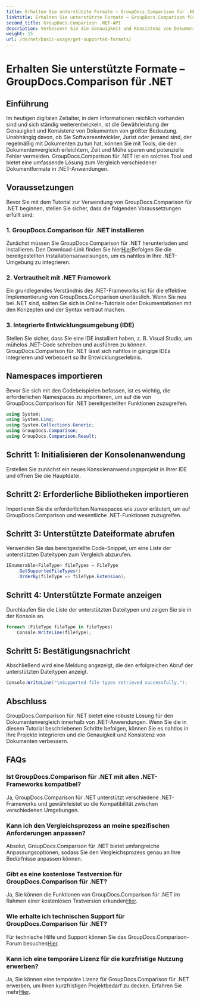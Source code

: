 ```yaml
---
title: Erhalten Sie unterstützte Formate – GroupDocs.Comparison für .NET
linktitle: Erhalten Sie unterstützte Formate – GroupDocs.Comparison für .NET
second_title: GroupDocs.Comparison .NET-API
description: Verbessern Sie die Genauigkeit und Konsistenz von Dokumenten mit GroupDocs.Comparison für .NET. Integrieren Sie dieses leistungsstarke Tool nahtlos in Ihre .NET-Anwendungen.
weight: 15
url: /de/net/basic-usage/get-supported-formats/
---
```


# Erhalten Sie unterstützte Formate – GroupDocs.Comparison für .NET

## Einführung
Im heutigen digitalen Zeitalter, in dem Informationen reichlich vorhanden sind und sich ständig weiterentwickeln, ist die Gewährleistung der Genauigkeit und Konsistenz von Dokumenten von größter Bedeutung. Unabhängig davon, ob Sie Softwareentwickler, Jurist oder jemand sind, der regelmäßig mit Dokumenten zu tun hat, können Sie mit Tools, die den Dokumentenvergleich erleichtern, Zeit und Mühe sparen und potenzielle Fehler vermeiden. GroupDocs.Comparison für .NET ist ein solches Tool und bietet eine umfassende Lösung zum Vergleich verschiedener Dokumentformate in .NET-Anwendungen.
## Voraussetzungen
Bevor Sie mit dem Tutorial zur Verwendung von GroupDocs.Comparison für .NET beginnen, stellen Sie sicher, dass die folgenden Voraussetzungen erfüllt sind:
### 1. GroupDocs.Comparison für .NET installieren
 Zunächst müssen Sie GroupDocs.Comparison für .NET herunterladen und installieren. Den Download-Link finden Sie hier[Hier](https://releases.groupdocs.com/comparison/net/)Befolgen Sie die bereitgestellten Installationsanweisungen, um es nahtlos in Ihre .NET-Umgebung zu integrieren.
### 2. Vertrautheit mit .NET Framework
Ein grundlegendes Verständnis des .NET-Frameworks ist für die effektive Implementierung von GroupDocs.Comparison unerlässlich. Wenn Sie neu bei .NET sind, sollten Sie sich in Online-Tutorials oder Dokumentationen mit den Konzepten und der Syntax vertraut machen.
### 3. Integrierte Entwicklungsumgebung (IDE)
Stellen Sie sicher, dass Sie eine IDE installiert haben, z. B. Visual Studio, um mühelos .NET-Code schreiben und ausführen zu können. GroupDocs.Comparison für .NET lässt sich nahtlos in gängige IDEs integrieren und verbessert so Ihr Entwicklungserlebnis.

## Namespaces importieren
Bevor Sie sich mit den Codebeispielen befassen, ist es wichtig, die erforderlichen Namespaces zu importieren, um auf die von GroupDocs.Comparison für .NET bereitgestellten Funktionen zuzugreifen.
```csharp
using System;
using System.Linq;
using System.Collections.Generic;
using GroupDocs.Comparison;
using GroupDocs.Comparison.Result;
```

## Schritt 1: Initialisieren der Konsolenanwendung
Erstellen Sie zunächst ein neues Konsolenanwendungsprojekt in Ihrer IDE und öffnen Sie die Hauptdatei.
## Schritt 2: Erforderliche Bibliotheken importieren
Importieren Sie die erforderlichen Namespaces wie zuvor erläutert, um auf GroupDocs.Comparison und wesentliche .NET-Funktionen zuzugreifen.
## Schritt 3: Unterstützte Dateiformate abrufen
Verwenden Sie das bereitgestellte Code-Snippet, um eine Liste der unterstützten Dateitypen zum Vergleich abzurufen.
```csharp
IEnumerable<FileType> fileTypes = FileType
    .GetSupportedFileTypes()
    .OrderBy(fileType => fileType.Extension);
```
## Schritt 4: Unterstützte Formate anzeigen
Durchlaufen Sie die Liste der unterstützten Dateitypen und zeigen Sie sie in der Konsole an.
```csharp
foreach (FileType fileType in fileTypes)
    Console.WriteLine(fileType);
```
## Schritt 5: Bestätigungsnachricht
Abschließend wird eine Meldung angezeigt, die den erfolgreichen Abruf der unterstützten Dateitypen anzeigt.
```csharp
Console.WriteLine("\nSupported file types retrieved successfully.");
```

## Abschluss
GroupDocs.Comparison für .NET bietet eine robuste Lösung für den Dokumentenvergleich innerhalb von .NET-Anwendungen. Wenn Sie die in diesem Tutorial beschriebenen Schritte befolgen, können Sie es nahtlos in Ihre Projekte integrieren und die Genauigkeit und Konsistenz von Dokumenten verbessern.
## FAQs
### Ist GroupDocs.Comparison für .NET mit allen .NET-Frameworks kompatibel?
Ja, GroupDocs.Comparison für .NET unterstützt verschiedene .NET-Frameworks und gewährleistet so die Kompatibilität zwischen verschiedenen Umgebungen.
### Kann ich den Vergleichsprozess an meine spezifischen Anforderungen anpassen?
Absolut, GroupDocs.Comparison für .NET bietet umfangreiche Anpassungsoptionen, sodass Sie den Vergleichsprozess genau an Ihre Bedürfnisse anpassen können.
### Gibt es eine kostenlose Testversion für GroupDocs.Comparison für .NET?
 Ja, Sie können die Funktionen von GroupDocs.Comparison für .NET im Rahmen einer kostenlosen Testversion erkunden[Hier](https://releases.groupdocs.com/).
### Wie erhalte ich technischen Support für GroupDocs.Comparison für .NET?
 Für technische Hilfe und Support können Sie das GroupDocs.Comparison-Forum besuchen[Hier](https://forum.groupdocs.com/c/comparison/12).
### Kann ich eine temporäre Lizenz für die kurzfristige Nutzung erwerben?
 Ja, Sie können eine temporäre Lizenz für GroupDocs.Comparison für .NET erwerben, um Ihren kurzfristigen Projektbedarf zu decken. Erfahren Sie mehr[Hier](https://purchase.groupdocs.com/temporary-license/).